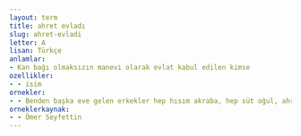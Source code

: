 ```yaml
---
layout: term
title: ahret evladı
slug: ahret-evladi
letter: A
lisan: Türkçe
anlamlar:
- Kan bağı olmaksızın manevi olarak evlat kabul edilen kimse
ozellikler:
- - isim
ornekler:
- - Benden başka eve gelen erkekler hep hısım akraba, hep süt oğul, ahret evladı filandı.
orneklerkaynak:
- - Ömer Seyfettin
---
```

